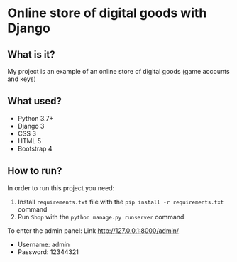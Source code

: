 # Online store of digital goods with Django

## What is it?
My project is an example of an online store of digital goods (game accounts and keys)

## What used?
* Python 3.7+
* Django 3
* CSS 3
* HTML 5
* Bootstrap 4

## How to run?
In order to run this project you need:
1) Install `requirements.txt` file with the `pip install -r requirements.txt` command
2) Run `Shop` with the `python manage.py runserver` command

To enter the admin panel:
Link http://127.0.0.1:8000/admin/
* Username: admin
* Password: 12344321
